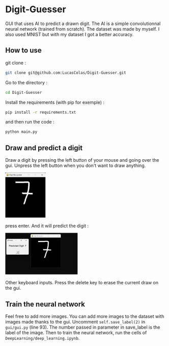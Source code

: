 # Digit-Guesser

GUI that uses AI to predict a drawn digit. The AI is a simple convolutionnal neural network (trained from scratch). The dataset was made by myself. I also used MNIST but with my dataset I got a better accuracy.

## How to use
git clone :
```bash
git clone git@github.com:LucasColas/Digit-Guesser.git
```
Go to the directory :
```bash
cd Digit-Guesser
```
Install the requirements (with pip for exemple) :
```bash
pip install -r requirements.txt
```

and then run the code : 
```bash
python main.py
```

## Draw and predict a digit
Draw a digit by pressing the left button of your mouse and going over the gui. Unpress the left button when you don't want to draw anything.

<img src="https://github.com/LucasColas/Digit-Guesser/blob/main/img/gui.png" width=25% height=25%>

press enter. And it will predict the digit : 

<img src="https://github.com/LucasColas/Digit-Guesser/blob/main/img/gui_pred.png" width=45% height=35%>


Other keyboard inputs. Press the delete key to erase the current draw on the gui.

## Train the neural network
Feel free to add more images. You can add more images to the dataset with images made thanks to the gui. Uncomment `self.save_label(2)` in `gui/gui.py` (line 93). The number passed in parameter in save_label is the label of the image. Then to train the neural network, run the cells of `DeepLearning/deep_learning.ipynb`. 

